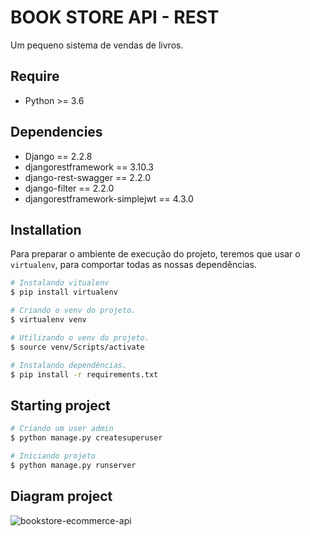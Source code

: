 # BOOK STORE API - REST

Um pequeno sistema de vendas de livros.

## Require
 * Python >= 3.6

## Dependencies

* Django == 2.2.8
* djangorestframework == 3.10.3
* django-rest-swagger == 2.2.0
* django-filter == 2.2.0
* djangorestframework-simplejwt == 4.3.0

## Installation

Para preparar o ambiente de execução do projeto, teremos que usar o ```virtualenv```, para comportar todas as nossas dependências.

``` bash
# Instalando vitualenv
$ pip install virtualenv

# Criando o venv do projeto.
$ virtualenv venv

# Utilizando o venv do projeto.
$ source venv/Scripts/activate

# Instalando dependências.
$ pip install -r requirements.txt
```

## Starting project

``` bash
# Criando um user admin
$ python manage.py createsuperuser

# Iniciando projeto
$ python manage.py runserver
```

## Diagram project

![bookstore-ecommerce-api](https://user-images.githubusercontent.com/40550247/70489904-baa8b500-1adb-11ea-9273-7407cb7040db.png)
